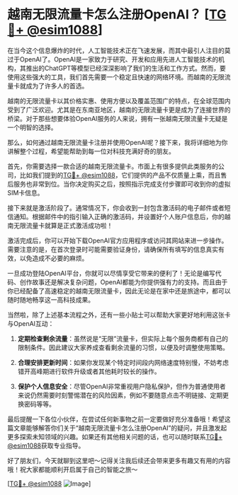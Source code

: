 # 越南无限流量卡怎么注册OpenAI？ [[TG💪+ @esim1088](https://t.me/s/esim1088)]

在当今这个信息爆炸的时代，人工智能技术正在飞速发展，而其中最引人注目的莫过于OpenAI了。OpenAI是一家致力于研究、开发和应用先进人工智能技术的机构，其推出的ChatGPT等模型已经深深影响了我们的生活和工作方式。然而，要使用这些强大的工具，我们首先需要一个稳定且快速的网络环境。而越南的无限流量卡就成为了许多人的首选。

越南的无限流量卡以其价格实惠、使用方便以及覆盖范围广的特点，在全球范围内受到了广泛欢迎。尤其是在东南亚地区，越南的无限流量卡更是成为了连接世界的桥梁。对于那些想要体验OpenAI服务的人来说，拥有一张越南无限流量卡无疑是一个明智的选择。

那么，如何通过越南无限流量卡注册并使用OpenAI呢？接下来，我将详细地为你讲解整个过程，希望能帮助到每一位对科技充满好奇的朋友。

首先，你需要选择一款合适的越南无限流量卡。市面上有很多提供此类服务的公司，比如我们提到的[TG💪+ @esim1088](https://t.me/s/esim1088)，它们提供的产品不仅质量上乘，而且售后服务也非常到位。当你决定购买之后，按照指示完成支付步骤即可收到你的虚拟SIM卡信息。

接下来就是激活阶段了。通常情况下，你会收到一封包含激活码的电子邮件或者短信通知。根据邮件中的指引输入正确的激活码，并设置好个人账户信息后，你的越南无限流量卡就算是正式激活成功啦！

激活完成后，你可以开始下载OpenAI官方应用程序或访问其网站来进一步操作。需要注意的是，在首次登录时可能需要验证身份，请确保所有填写的信息真实有效，以免造成不必要的麻烦。

一旦成功登陆OpenAI平台，你就可以尽情享受它带来的便利了！无论是编写代码、创作故事还是解决复杂问题，OpenAI都能为你提供强有力的支持。而且由于你已经配备了高速稳定的越南无限流量卡，因此无论是在家中还是旅途中，都可以随时随地畅享这一高科技成果。

当然啦，除了上述基本流程之外，还有一些小贴士可以帮助大家更好地利用这张卡与OpenAI互动：

1. **定期检查剩余流量**：虽然说是“无限”流量卡，但实际上每个服务商都有自己的限制条件。因此建议大家养成查看剩余流量的习惯，以便及时调整使用策略。
   
2. **合理安排更新时间**：如果你发现某个特定时间段内网络速度特别慢，不妨考虑错开高峰期进行软件升级或者其他耗时较长的操作。
    
3. **保护个人信息安全**：尽管OpenAI非常重视用户隐私保护，但作为普通使用者来说仍然需要时刻警惕潜在的风险因素，例如不要随意点击不明链接、定期更换密码等等。

最后提醒一下各位小伙伴，在尝试任何新事物之前一定要做好充分准备哦！希望这篇文章能够解答你们关于“越南无限流量卡怎么注册OpenAI”的疑问，并且激发起更多探索未知领域的兴趣。如果还有其他相关问题的话，也可以随时联系[TG💪+ @esim1088](https://t.me/s/esim1088)获取专业指导。

好了朋友们，今天就聊到这里吧～记得关注我后续还会带来更多有趣又有用的内容哦！祝大家都能顺利开启属于自己的智能之旅～

[[TG💪+ @esim1088](https://t.me/s/esim1088) ![Image](https://i.postimg.cc/4NQfJmqS/Snipaste-2025-05-13-00-14-12.png)]